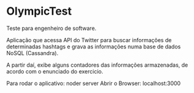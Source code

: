 # OlympicTest

Teste para engenheiro de software.

Aplicação que acessa API do Twitter para buscar informações de determinadas hashtags e grava as informações numa base de dados NoSQL (Cassandra).

A partir daí, exibe alguns contadores das informações armazenadas, de acordo com o enunciado do exercicio.

Para rodar o aplicativo: noder server 
Abrir o Browser: localhost:3000
